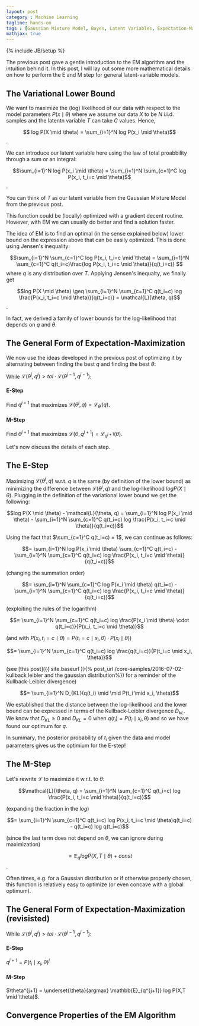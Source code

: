 ```yaml
---
layout: post
category : Machine Learning
tagline: hands-on
tags : [Gaussian Mixture Model, Bayes, Latent Variables, Expectation-Maximization, Kullback-Leibler]
mathjax: true
---
```

{% include JB/setup %}

The previous post gave a gentle introduction to the EM algorithm and the intuition behind it. 
In this post, I will lay out some more mathematical details on how to perform the E and M step for general latent-variable models.

## The Variational Lower Bound

We want to maximize the (log) likelihood of our data with respect to the model parameters $P(x \mid \theta)$ where we assume our data $X$ to be $N$ i.i.d. samples and the latentn variable $T$ can take $C$ values. Hence,

$$ log P(X \mid \theta) = \sum_{i=1}^N log P(x_i \mid \theta)$$. 

We can introduce our latent variable here using the law of total proabbility through a sum or an integral:

$$\sum_{i=1}^N log P(x_i \mid \theta) = \sum_{i=1}^N \sum_{c=1}^C log P(x_i, t_i=c \mid \theta)$$. 

You can think of $T$ as our latent variable from the Gaussian Mixture Model from the previous post.

This function could be (locally) optimized with a gradient decent routine. However, with EM we can usually do better and find a solution faster.

The idea of EM is to find an optimal (in the sense explained below) lower bound on the expression above that can be easily optimized. This is done using Jensen's inequality:

$$\sum_{i=1}^N \sum_{c=1}^C log P(x_i, t_i=c \mid \theta) = \sum_{i=1}^N \sum_{c=1}^C q(t_i=c)\frac{log P(x_i, t_i=c \mid \theta)}{q(t_i=c)} $$ where $q$ is any distribution over $T$.
Applying Jensen's inequalty, we finally get

$$log P(X \mid \theta) \geq \sum_{i=1}^N \sum_{c=1}^C q(t_i=c) log \frac{P(x_i, t_i=c \mid \theta)}{q(t_i=c)} = \mathcal{L}(\theta, q)$$.

In fact, we derived a family of lower bounds for the log-likelihood that depends on $q$ and $\theta$. 

## The General Form of Expectation-Maximization

We now use the ideas developed in the previous post of optimizing it by alternating between finding the best $q$ and finding the best $\theta$: 

While $\mathcal{L}(\theta^j, q^j) > tol \cdot \mathcal{L}(\theta^{j-1}, q^{j-1})$:

#### E-Step

Find $q^{j+1}$ that maximizes $\mathcal{L}(\theta^j, q) = \mathcal{L}_{\theta^j}(q)$. 

#### M-Step

Find $\theta^{j+1}$ that maximizes $\mathcal{L}(\theta, q^{j+1}) = \mathcal{L}_{q^{j+1}}(\theta)$.

Let's now discuss the details of each step.

## The E-Step

Maximizing $\mathcal{L}(\theta^j, q)$ w.r.t. $q$ is the same (by definition of the lower bound) as minimizing the difference between $\mathcal{L}(\theta^j, q)$ and the log-likelihood $log P(X \mid \theta)$. Plugging in the definition of the variational lower bound we get the following:

$$log P(X \mid \theta) - \mathcal{L}(\theta, q) = \sum_{i=1}^N log P(x_i \mid \theta) - \sum_{i=1}^N \sum_{c=1}^C q(t_i=c) log \frac{P(x_i, t_i=c \mid \theta)}{q(t_i=c)}$$ 

Using the fact that $\sum_{c=1}^C q(t_i=c) = 1$, we can continue as follows:

$$= \sum_{i=1}^N log P(x_i \mid \theta) \sum_{c=1}^C q(t_i=c) - \sum_{i=1}^N \sum_{c=1}^C q(t_i=c) log \frac{P(x_i, t_i=c \mid \theta)}{q(t_i=c)}$$

(changing the summation order)

$$= \sum_{i=1}^N  \sum_{c=1}^C log P(x_i \mid \theta) q(t_i=c) - \sum_{i=1}^N \sum_{c=1}^C q(t_i=c) log \frac{P(x_i, t_i=c \mid \theta)}{q(t_i=c)}$$

(exploiting the rules of the logarithm)

$$= \sum_{i=1}^N  \sum_{c=1}^C q(t_i=c) log \frac{P(x_i \mid \theta) \cdot q(t_i=c)}{P(x_i, t_i=c \mid \theta)}$$

(and with $P(x_i, t_i=c \mid \theta) = P(t_i=c \mid x_i, \theta) \cdot P(x_i \mid \theta)$)

$$= \sum_{i=1}^N  \sum_{c=1}^C q(t_i=c) log \frac{q(t_i=c)}{P(t_i=c \mid x_i, \theta)}$$

(see [this post]({{ site.baseurl }}{% post_url /core-samples/2016-07-02-kullback leibler and the gaussian distribution%}) for a reminder of the Kullback-Leibler divergence)

$$= \sum_{i=1}^N  D_{KL}(q(t_i) \mid \mid P(t_i \mid x_i, \theta)$$

We established that the distance between the log-likelihood and the lower bound can be expressed in terms of the Kullback-Leibler divergence $D_{kL}$. We know that $D_{KL} \geq 0$ and $D_{KL}=0$ when $q(t_i) = P(t_i \mid x_i, \theta)$ and so we have found our optimum for $q$.

In summary, the posterior probability of $t_i$ given the data and model parameters gives us the optimium for the E-step!

## The M-Step

Let's rewrite $\mathcal{L}$ to maximizie it w.r.t. to $\theta$:

$$\mathcal{L}(\theta, q) = \sum_{i=1}^N  \sum_{c=1}^C q(t_i=c) log \frac{P(x_i, t_i=c \mid \theta)}{q(t_i=c)}$$

(expanding the fraction in the $log$)

$$= \sum_{i=1}^N  \sum_{c=1}^C q(t_i=c) log P(x_i, t_i=c \mid \theta)q(t_i=c) - q(t_i=c) log q(t_i=c)$$

(since the last term does not depend on $\theta$, we can ignore during maximization)

$$= \mathbb{E}_q log P(X,T \mid \theta) + const$$.

Often times, e.g. for a Gaussian distribution or if otherwise properly chosen, this function is relatively easy to optimize (or even concave with a global optimum). 

## The General Form of Expectation-Maximization (revisisted)

While $\mathcal{L}(\theta^j, q^j) > tol \cdot \mathcal{L}(\theta^{j-1}, q^{j-1})$:

#### E-Step

$q^{j+1} = P(t_i \mid x_i, \theta)^j$

#### M-Step

$\theta^{j+1} = \underset{\theta}{argmax} \mathbb{E}_{q^{j+1}} log P(X,T \mid \theta)$.

## Convergence Properties of the EM Algorithm
